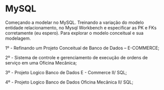 # MySQL
Começando a modelar no MySQL. Treinando a variação do modelo entidade relacionamento, no Mysql Workbench e especificar as PK e FKs corretamente (eu espero). Para  explorar o modelo conceitual e sua modelagem.
 
1º -  Refinando um Projeto Conceitual de Banco de Dados – E-COMMERCE;

2º -  Sistema de controle e gerenciamento de execução de ordens de serviço em uma Oficina Mecânica;

3º - Projeto Logico Banco de Dados E - Commerce II/ SQL;

4º - Projeto Logico Banco de Dados Oficina Mecânica II/ SQL;
